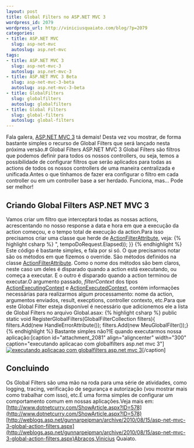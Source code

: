 ```yaml
--- 
layout: post
title: Global Filters no ASP.NET MVC 3
wordpress_id: 2079
wordpress_url: http://viniciusquaiato.com/blog/?p=2079
categories: 
- title: ASP.NET MVC
  slug: asp-net-mvc
  autoslug: asp.net-mvc
tags: 
- title: ASP.NET MVC 3
  slug: asp-net-mvc-3
  autoslug: asp.net-mvc-3
- title: ASP.NET MVC 3 Beta
  slug: asp-net-mvc-3-beta
  autoslug: asp.net-mvc-3-beta
- title: GlobalFilters
  slug: globalfilters
  autoslug: globalfilters
- title: Global Filters
  slug: global-filters
  autoslug: global-filters
---
```

Fala galera, [ASP.NET MVC 3](http://viniciusquaiato.com/blog/asp-net-mvc-3/) tá demais! Desta vez vou mostrar, de forma bastante simples o recurso de Global Filters que será lançado nesta próxima versão.# Global Filters ASP.NET MVC 3
Global Filters são filtros que podemos definir para todos os nossos controllers, ou seja, temos a possibilidade de configurar filtros que serão aplicados para todas as actions de todos os nossos controllers de uma maneira centralizada e unificada.Antes o que tínhamos de fazer era configurar o filtro em cada controller ou em um controller base a ser herdado. Funciona, mas... Pode ser melhor!

## Criando Global Filters ASP.NET MVC 3
Vamos criar um filtro que interceptará todas as nossas actions, acrescentando no nosso response a data e hora em que a execução da action começou, e o tempo total de execução da action.Para isso precisamos criar uma classe que herde de [ActionFilterAttribute](http://msdn.microsoft.com/en-us/library/system.web.mvc.actionfilterattribute.aspx), veja:
{% highlight csharp %}
", tempoDoRequest.Elapsed));    }}
{% endhighlight %}
Este código é bastante simples, e fala por si só. O que precisamos notar são os métodos em que fizemos o override. São métodos definidos na classe [ActionFilterAttribute](http://msdn.microsoft.com/en-us/library/system.web.mvc.actionfilterattribute.aspx). Como o nome dos métodos são bem claros, neste caso um deles é disparado quando a action está executando, ou começa a executar. E o outro é disparado quando a action terminou de executar.O argumento passado, _filterContext_ dos tipos [ActionExecutingContext](http://msdn.microsoft.com/en-us/library/dd505190(v=VS.90).aspx) e [ActionExecutedContext](http://msdn.microsoft.com/en-us/library/system.web.mvc.actionexecutedcontext.aspx), contém informações necessárias para realizarmos algum processamento: nome da action, argumentos enviados, result, execptions, controller contexto, etc.Para que este Global Filter esteja disponível é necessário que adicionemos ele a lista de Global Filters no arquivo Global.asax:
{% highlight csharp %}
public static void RegisterGlobalFilters(GlobalFilterCollection filters){    filters.Add(new HandleErrorAttribute());    filters.Add(new MeuGlobalFilter());}
{% endhighlight %}
Bastante simples não?!E quando executarmos nossa aplicação:[caption id="attachment_2081" align="aligncenter" width="300" caption="executando aplicacao com globalfilters asp.net mvc 3"][![executando aplicacao com globalfilters asp.net mvc 3](http://viniciusquaiato.com/blog/wp-content/uploads/2010/11/executando-aplicacao-com-globalfilters-300x181.png "executando aplicacao com globalfilters asp.net mvc 3")](http://viniciusquaiato.com/blog/wp-content/uploads/2010/11/executando-aplicacao-com-globalfilters.png)[/caption]

## Concluindo
Os Global Filters são uma mão na roda para uma série de atividades, como logging, tracing, verificação de segurança e autorização (vou mostrar mais como trabalhar com isso), etc.É uma forma simples de configurar um comportamento comum em nossas aplicações.Veja mais em: [http://www.dotnetcurry.com/ShowArticle.aspx?ID=578](http://www.dotnetcurry.com/ShowArticle.aspx?ID=578)[http://weblogs.asp.net/gunnarpeipman/archive/2010/08/15/asp-net-mvc-3-global-action-filters.aspx](http://weblogs.asp.net/gunnarpeipman/archive/2010/08/15/asp-net-mvc-3-global-action-filters.aspx)Abraços,Vinicius Quaiato.
